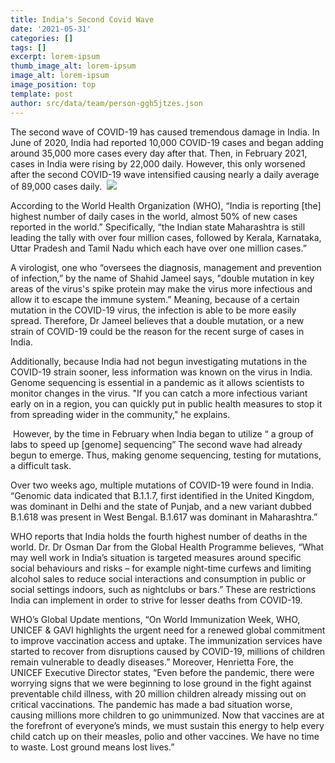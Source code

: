```yaml
---
title: India's Second Covid Wave
date: '2021-05-31'
categories: []
tags: []
excerpt: lorem-ipsum
thumb_image_alt: lorem-ipsum
image_alt: lorem-ipsum
image_position: top
template: post
author: src/data/team/person-ggh5jtzes.json
---
```

The second wave of COVID-19 has caused tremendous damage in India. In June of 2020, India had reported 10,000 COVID-19 cases and began adding around 35,000 more cases every day after that. Then, in February 2021, cases in India were rising by 22,000 daily. However, this only worsened after the second COVID-19 wave intensified causing nearly a daily average of 89,000 cases daily. 
![](https://lh6.googleusercontent.com/ScYMjX3YOm1Bd2xGiorgicQsFtWKlhqkqWAWaGUZrMPRFkcgQw1tbfejOzKChQcOrlq1F38jhbJN9kzjRT5bEhJ1EI93\_Ge\_4NYrpTGZoSMZZnR8wcRJVGq3MS3SQx3Ag5NeVWJ9)

According to the World Health Organization (WHO), “India is reporting \[the] highest number of daily cases in the world, almost 50% of new cases reported in the world.” Specifically, “the Indian state Maharashtra is still leading the tally with over four million cases, followed by Kerala, Karnataka, Uttar Pradesh and Tamil Nadu which each have over one million cases.”

A virologist, one who “oversees the diagnosis, management and prevention of infection,” by the name of Shahid Jameel says, "double mutation in key areas of the virus's spike protein may make the virus more infectious and allow it to escape the immune system.” Meaning, because of a certain mutation in the COVID-19 virus, the infection is able to be more easily spread. Therefore, Dr Jameel believes that a double mutation, or a new strain of COVID-19 could be the reason for the recent surge of cases in India. 

Additionally, because India had not begun investigating mutations in the COVID-19 strain sooner, less information was known on the virus in India. Genome sequencing is essential in a pandemic as it allows scientists to monitor changes in the virus. "If you can catch a more infectious variant early on in a region, you can quickly put in public health measures to stop it from spreading wider in the community," he explains.

 However, by the time in February when India began to utilize “ a group of labs to speed up \[genome] sequencing” The second wave had already begun to emerge. Thus, making genome sequencing, testing for mutations, a difficult task.

Over two weeks ago, multiple mutations of COVID-19 were found in India. “Genomic data indicated that B.1.1.7, first identified in the United Kingdom, was dominant in Delhi and the state of Punjab, and a new variant dubbed B.1.618 was present in West Bengal. B.1.617 was dominant in Maharashtra.” 

WHO reports that India holds the fourth highest number of deaths in the world. Dr. Dr Osman Dar from the Global Health Programme believes, “What may well work in India’s situation is targeted measures around specific social behaviours and risks – for example night-time curfews and limiting alcohol sales to reduce social interactions and consumption in public or social settings indoors, such as nightclubs or bars.” These are restrictions India can implement in order to strive for lesser deaths from COVID-19.

WHO’s Global Update mentions, “On World Immunization Week, WHO, UNICEF & GAVI highlights the urgent need for a renewed global commitment to improve vaccination access and uptake. The immunization services have started to recover from disruptions caused by COVID-19, millions of children remain vulnerable to deadly diseases.” Moreover, Henrietta Fore, the UNICEF Executive Director states, “Even before the pandemic, there were worrying signs that we were beginning to lose ground in the fight against preventable child illness, with 20 million children already missing out on critical vaccinations. The pandemic has made a bad situation worse, causing millions more children to go unimmunized. Now that vaccines are at the forefront of everyone’s minds, we must sustain this energy to help every child catch up on their measles, polio and other vaccines. We have no time to waste. Lost ground means lost lives.”

